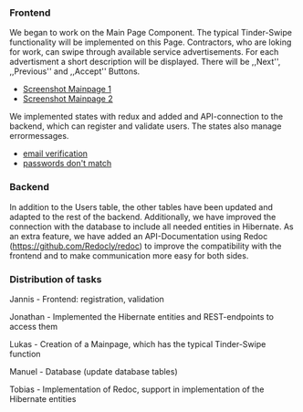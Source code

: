 ### Frontend

We began to work on the Main Page Component. The typical Tinder-Swipe functionality will be implemented on this Page.
Contractors, who are loking for work, can swipe through available service advertisements. 
For each advertisment a short description will be displayed. There will be ,,Next'', ,,Previous'' and ,,Accept'' Buttons.

- [Screenshot Mainpage 1](https://github.com/dhbw-ka-tinf22b5-dinder/Dinder-SRS/blob/main/MockUps/ScreenshotMainPage1.jpg)
- [Screenshot Mainpage 2](https://github.com/dhbw-ka-tinf22b5-dinder/Dinder-SRS/blob/main/MockUps/ScreenshotMainPage2.jpg)

We implemented states with redux and added and API-connection to the backend, which can register and validate users.
The states also manage errormessages.
- [email verification](https://github.com/dhbw-ka-tinf22b5-dinder/Dinder-SRS/assets/48451580/0c14a755-0c1c-473f-95db-0cd5c070de52)
- [passwords don't match](https://github.com/dhbw-ka-tinf22b5-dinder/Dinder-SRS/assets/48451580/51b14c95-9fd0-4167-9e86-0fe6363660d2)

### Backend

In addition to the Users table, the other tables have been updated and adapted to the rest of the backend.
Additionally, we have improved the connection with the database to include all needed entities in Hibernate.
As an extra feature, we have added an API-Documentation using Redoc (https://github.com/Redocly/redoc) to improve the compatibility with the frontend and to make communication more easy for both sides.

### Distribution of tasks
Jannis - Frontend: registration, validation

Jonathan - Implemented the Hibernate entities and REST-endpoints to access them

Lukas - Creation of a Mainpage, which has the typical Tinder-Swipe function

Manuel - Database (update database tables)

Tobias - Implementation of Redoc, support in implementation of the Hibernate entities
